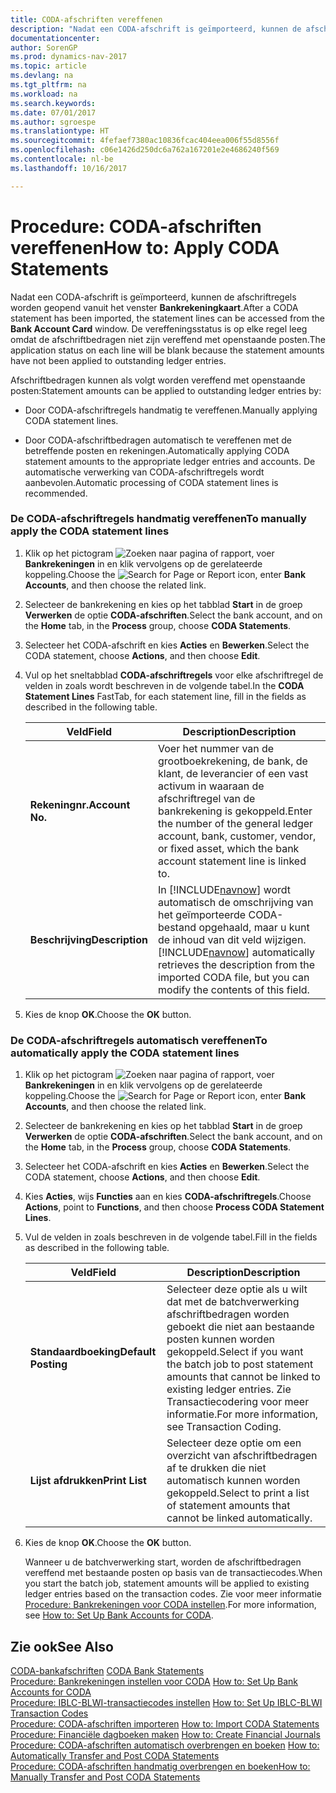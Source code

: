 ```yaml
---
title: CODA-afschriften vereffenen
description: "Nadat een CODA-afschrift is geïmporteerd, kunnen de afschriftregels worden geopend vanuit het venster **Bankrekeningkaart**. De vereffeningsstatus is op elke regel leeg omdat de afschriftbedragen niet zijn vereffend met openstaande posten."
documentationcenter: 
author: SorenGP
ms.prod: dynamics-nav-2017
ms.topic: article
ms.devlang: na
ms.tgt_pltfrm: na
ms.workload: na
ms.search.keywords: 
ms.date: 07/01/2017
ms.author: sgroespe
ms.translationtype: HT
ms.sourcegitcommit: 4fefaef7380ac10836fcac404eea006f55d8556f
ms.openlocfilehash: c06e1426d250dc6a762a167201e2e4686240f569
ms.contentlocale: nl-be
ms.lasthandoff: 10/16/2017

---
```

# <a name="how-to-apply-coda-statements"></a><span data-ttu-id="00a21-104">Procedure: CODA-afschriften vereffenen</span><span class="sxs-lookup"><span data-stu-id="00a21-104">How to: Apply CODA Statements</span></span>
<span data-ttu-id="00a21-105">Nadat een CODA-afschrift is geïmporteerd, kunnen de afschriftregels worden geopend vanuit het venster **Bankrekeningkaart**.</span><span class="sxs-lookup"><span data-stu-id="00a21-105">After a CODA statement has been imported, the statement lines can be accessed from the **Bank Account Card** window.</span></span> <span data-ttu-id="00a21-106">De vereffeningsstatus is op elke regel leeg omdat de afschriftbedragen niet zijn vereffend met openstaande posten.</span><span class="sxs-lookup"><span data-stu-id="00a21-106">The application status on each line will be blank because the statement amounts have not been applied to outstanding ledger entries.</span></span>  
  
 <span data-ttu-id="00a21-107">Afschriftbedragen kunnen als volgt worden vereffend met openstaande posten:</span><span class="sxs-lookup"><span data-stu-id="00a21-107">Statement amounts can be applied to outstanding ledger entries by:</span></span>  
  
-   <span data-ttu-id="00a21-108">Door CODA-afschriftregels handmatig te vereffenen.</span><span class="sxs-lookup"><span data-stu-id="00a21-108">Manually applying CODA statement lines.</span></span>  
  
-   <span data-ttu-id="00a21-109">Door CODA-afschriftbedragen automatisch te vereffenen met de betreffende posten en rekeningen.</span><span class="sxs-lookup"><span data-stu-id="00a21-109">Automatically applying CODA statement amounts to the appropriate ledger entries and accounts.</span></span> <span data-ttu-id="00a21-110">De automatische verwerking van CODA-afschriftregels wordt aanbevolen.</span><span class="sxs-lookup"><span data-stu-id="00a21-110">Automatic processing of CODA statement lines is recommended.</span></span>  
  
### <a name="to-manually-apply-the-coda-statement-lines"></a><span data-ttu-id="00a21-111">De CODA-afschriftregels handmatig vereffenen</span><span class="sxs-lookup"><span data-stu-id="00a21-111">To manually apply the CODA statement lines</span></span>  
  
1.  <span data-ttu-id="00a21-112">Klik op het pictogram ![Zoeken naar pagina of rapport](media/ui-search/search_small.png "pictogram Zoeken naar pagina of rapport"), voer **Bankrekeningen** in en klik vervolgens op de gerelateerde koppeling.</span><span class="sxs-lookup"><span data-stu-id="00a21-112">Choose the ![Search for Page or Report](media/ui-search/search_small.png "Search for Page or Report icon") icon, enter **Bank Accounts**, and then choose the related link.</span></span>  
  
2.  <span data-ttu-id="00a21-113">Selecteer de bankrekening en kies op het tabblad **Start** in de groep **Verwerken** de optie **CODA-afschriften**.</span><span class="sxs-lookup"><span data-stu-id="00a21-113">Select the bank account, and on the **Home** tab, in the **Process** group, choose **CODA Statements**.</span></span>  
  
3.  <span data-ttu-id="00a21-114">Selecteer het CODA-afschrift en kies **Acties** en **Bewerken**.</span><span class="sxs-lookup"><span data-stu-id="00a21-114">Select the CODA statement, choose **Actions**, and then choose **Edit**.</span></span>  
  
4.  <span data-ttu-id="00a21-115">Vul op het sneltabblad **CODA-afschriftregels** voor elke afschriftregel de velden in zoals wordt beschreven in de volgende tabel.</span><span class="sxs-lookup"><span data-stu-id="00a21-115">In the **CODA Statement Lines** FastTab, for each statement line, fill in the fields as described in the following table.</span></span>  
  
    |<span data-ttu-id="00a21-116">Veld</span><span class="sxs-lookup"><span data-stu-id="00a21-116">Field</span></span>|<span data-ttu-id="00a21-117">Description</span><span class="sxs-lookup"><span data-stu-id="00a21-117">Description</span></span>|  
    |---------------------------------|---------------------------------------|  
    |<span data-ttu-id="00a21-118">**Rekeningnr.**</span><span class="sxs-lookup"><span data-stu-id="00a21-118">**Account No.**</span></span>|<span data-ttu-id="00a21-119">Voer het nummer van de grootboekrekening, de bank, de klant, de leverancier of een vast activum in waaraan de afschriftregel van de bankrekening is gekoppeld.</span><span class="sxs-lookup"><span data-stu-id="00a21-119">Enter the number of the general ledger account, bank, customer, vendor, or fixed asset, which the bank account statement line is linked to.</span></span>|  
    |<span data-ttu-id="00a21-120">**Beschrijving**</span><span class="sxs-lookup"><span data-stu-id="00a21-120">**Description**</span></span>|<span data-ttu-id="00a21-121">In [!INCLUDE[navnow](../../includes/navnow_md.md)] wordt automatisch de omschrijving van het geïmporteerde CODA-bestand opgehaald, maar u kunt de inhoud van dit veld wijzigen.</span><span class="sxs-lookup"><span data-stu-id="00a21-121">[!INCLUDE[navnow](../../includes/navnow_md.md)] automatically retrieves the description from the imported CODA file, but you can modify the contents of this field.</span></span>|  
  
5.  <span data-ttu-id="00a21-122">Kies de knop **OK**.</span><span class="sxs-lookup"><span data-stu-id="00a21-122">Choose the **OK** button.</span></span>  
  
### <a name="to-automatically-apply-the-coda-statement-lines"></a><span data-ttu-id="00a21-123">De CODA-afschriftregels automatisch vereffenen</span><span class="sxs-lookup"><span data-stu-id="00a21-123">To automatically apply the CODA statement lines</span></span>  
  
1.  <span data-ttu-id="00a21-124">Klik op het pictogram ![Zoeken naar pagina of rapport](media/ui-search/search_small.png "pictogram Zoeken naar pagina of rapport"), voer **Bankrekeningen** in en klik vervolgens op de gerelateerde koppeling.</span><span class="sxs-lookup"><span data-stu-id="00a21-124">Choose the ![Search for Page or Report](media/ui-search/search_small.png "Search for Page or Report icon") icon, enter **Bank Accounts**, and then choose the related link.</span></span>  
  
2.  <span data-ttu-id="00a21-125">Selecteer de bankrekening en kies op het tabblad **Start** in de groep **Verwerken** de optie **CODA-afschriften**.</span><span class="sxs-lookup"><span data-stu-id="00a21-125">Select the bank account, and on the **Home** tab, in the **Process** group, choose **CODA Statements**.</span></span>  
  
3.  <span data-ttu-id="00a21-126">Selecteer het CODA-afschrift en kies **Acties** en **Bewerken**.</span><span class="sxs-lookup"><span data-stu-id="00a21-126">Select the CODA statement, choose **Actions**, and then choose **Edit**.</span></span>  
  
4.  <span data-ttu-id="00a21-127">Kies **Acties**, wijs **Functies** aan en kies **CODA-afschriftregels**.</span><span class="sxs-lookup"><span data-stu-id="00a21-127">Choose **Actions**, point to **Functions**, and then choose **Process CODA Statement Lines**.</span></span>  
  
5.  <span data-ttu-id="00a21-128">Vul de velden in zoals beschreven in de volgende tabel.</span><span class="sxs-lookup"><span data-stu-id="00a21-128">Fill in the fields as described in the following table.</span></span>  
  
    |<span data-ttu-id="00a21-129">Veld</span><span class="sxs-lookup"><span data-stu-id="00a21-129">Field</span></span>|<span data-ttu-id="00a21-130">Description</span><span class="sxs-lookup"><span data-stu-id="00a21-130">Description</span></span>|  
    |---------------------------------|---------------------------------------|  
    |<span data-ttu-id="00a21-131">**Standaardboeking**</span><span class="sxs-lookup"><span data-stu-id="00a21-131">**Default Posting**</span></span>|<span data-ttu-id="00a21-132">Selecteer deze optie als u wilt dat met de batchverwerking afschriftbedragen worden geboekt die niet aan bestaande posten kunnen worden gekoppeld.</span><span class="sxs-lookup"><span data-stu-id="00a21-132">Select if you want the batch job to post statement amounts that cannot be linked to existing ledger entries.</span></span> <span data-ttu-id="00a21-133">Zie Transactiecodering voor meer informatie.</span><span class="sxs-lookup"><span data-stu-id="00a21-133">For more information, see Transaction Coding.</span></span>|  
    |<span data-ttu-id="00a21-134">**Lijst afdrukken**</span><span class="sxs-lookup"><span data-stu-id="00a21-134">**Print List**</span></span>|<span data-ttu-id="00a21-135">Selecteer deze optie om een overzicht van afschriftbedragen af te drukken die niet automatisch kunnen worden gekoppeld.</span><span class="sxs-lookup"><span data-stu-id="00a21-135">Select to print a list of statement amounts that cannot be linked automatically.</span></span>|  
  
6.  <span data-ttu-id="00a21-136">Kies de knop **OK**.</span><span class="sxs-lookup"><span data-stu-id="00a21-136">Choose the **OK** button.</span></span>  
  
     <span data-ttu-id="00a21-137">Wanneer u de batchverwerking start, worden de afschriftbedragen vereffend met bestaande posten op basis van de transactiecodes.</span><span class="sxs-lookup"><span data-stu-id="00a21-137">When you start the batch job, statement amounts will be applied to existing ledger entries based on the transaction codes.</span></span> <span data-ttu-id="00a21-138">Zie voor meer informatie [Procedure: Bankrekeningen voor CODA instellen](how-to-set-up-bank-accounts-for-coda.md).</span><span class="sxs-lookup"><span data-stu-id="00a21-138">For more information, see [How to: Set Up Bank Accounts for CODA](how-to-set-up-bank-accounts-for-coda.md).</span></span>  
  
## <a name="see-also"></a><span data-ttu-id="00a21-139">Zie ook</span><span class="sxs-lookup"><span data-stu-id="00a21-139">See Also</span></span>  
 <span data-ttu-id="00a21-140">[CODA-bankafschriften](coda-bank-statements.md) </span><span class="sxs-lookup"><span data-stu-id="00a21-140">[CODA Bank Statements](coda-bank-statements.md) </span></span>  
 <span data-ttu-id="00a21-141">[Procedure: Bankrekeningen instellen voor CODA](how-to-set-up-bank-accounts-for-coda.md) </span><span class="sxs-lookup"><span data-stu-id="00a21-141">[How to: Set Up Bank Accounts for CODA](how-to-set-up-bank-accounts-for-coda.md) </span></span>  
 <span data-ttu-id="00a21-142">[Procedure: IBLC-BLWI-transactiecodes instellen](how-to-set-up-iblc-blwi-transaction-codes.md) </span><span class="sxs-lookup"><span data-stu-id="00a21-142">[How to: Set Up IBLC-BLWI Transaction Codes](how-to-set-up-iblc-blwi-transaction-codes.md) </span></span>  
 <span data-ttu-id="00a21-143">[Procedure: CODA-afschriften importeren](how-to-import-coda-statements.md) </span><span class="sxs-lookup"><span data-stu-id="00a21-143">[How to: Import CODA Statements](how-to-import-coda-statements.md) </span></span>  
 <span data-ttu-id="00a21-144">[Procedure: Financiële dagboeken maken](how-to-create-financial-journals.md) </span><span class="sxs-lookup"><span data-stu-id="00a21-144">[How to: Create Financial Journals](how-to-create-financial-journals.md) </span></span>  
 <span data-ttu-id="00a21-145">[Procedure: CODA-afschriften automatisch overbrengen en boeken](how-to-automatically-transfer-and-post-coda-statements.md) </span><span class="sxs-lookup"><span data-stu-id="00a21-145">[How to: Automatically Transfer and Post CODA Statements](how-to-automatically-transfer-and-post-coda-statements.md) </span></span>  
 [<span data-ttu-id="00a21-146">Procedure: CODA-afschriften handmatig overbrengen en boeken</span><span class="sxs-lookup"><span data-stu-id="00a21-146">How to: Manually Transfer and Post CODA Statements</span></span>](how-to-manually-transfer-and-post-coda-statements.md)
